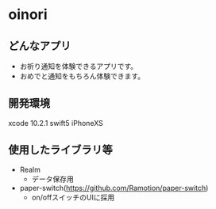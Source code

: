 # oinori

## どんなアプリ
* お祈り通知を体験できるアプリです。
* おめでと通知をもちろん体験できます。

## 開発環境
xcode 10.2.1
swift5
iPhoneXS

## 使用したライブラリ等
* Realm
  * データ保存用
* paper-switch(https://github.com/Ramotion/paper-switch)
  * on/offスイッチのUIに採用
